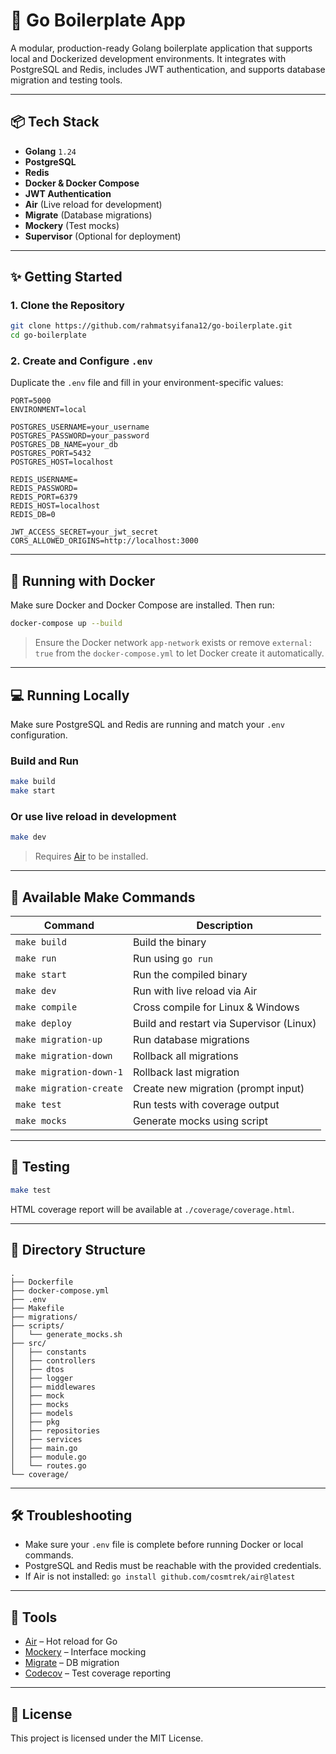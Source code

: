 # 🧱 Go Boilerplate App

A modular, production-ready Golang boilerplate application that supports local and Dockerized development environments. It integrates with PostgreSQL and Redis, includes JWT authentication, and supports database migration and testing tools.

---

## 📦 Tech Stack

- **Golang** `1.24`
- **PostgreSQL**
- **Redis**
- **Docker & Docker Compose**
- **JWT Authentication**
- **Air** (Live reload for development)
- **Migrate** (Database migrations)
- **Mockery** (Test mocks)
- **Supervisor** (Optional for deployment)

---

## ✨ Getting Started

### 1. Clone the Repository

```bash
git clone https://github.com/rahmatsyifana12/go-boilerplate.git
cd go-boilerplate
```

### 2. Create and Configure `.env`

Duplicate the `.env` file and fill in your environment-specific values:

```env
PORT=5000
ENVIRONMENT=local

POSTGRES_USERNAME=your_username
POSTGRES_PASSWORD=your_password
POSTGRES_DB_NAME=your_db
POSTGRES_PORT=5432
POSTGRES_HOST=localhost

REDIS_USERNAME=
REDIS_PASSWORD=
REDIS_PORT=6379
REDIS_HOST=localhost
REDIS_DB=0

JWT_ACCESS_SECRET=your_jwt_secret
CORS_ALLOWED_ORIGINS=http://localhost:3000
```

---

## 🐳 Running with Docker

Make sure Docker and Docker Compose are installed. Then run:

```bash
docker-compose up --build
```

> Ensure the Docker network `app-network` exists or remove `external: true` from the `docker-compose.yml` to let Docker create it automatically.

---

## 💻 Running Locally

Make sure PostgreSQL and Redis are running and match your `.env` configuration.

### Build and Run

```bash
make build
make start
```

### Or use live reload in development

```bash
make dev
```

> Requires [Air](https://github.com/cosmtrek/air) to be installed.

---

## 🔧 Available Make Commands

| Command               | Description                               |
|-----------------------|-------------------------------------------|
| `make build`          | Build the binary                          |
| `make run`            | Run using `go run`                        |
| `make start`          | Run the compiled binary                   |
| `make dev`            | Run with live reload via Air             |
| `make compile`        | Cross compile for Linux & Windows         |
| `make deploy`         | Build and restart via Supervisor (Linux) |
| `make migration-up`   | Run database migrations                   |
| `make migration-down` | Rollback all migrations                   |
| `make migration-down-1` | Rollback last migration                |
| `make migration-create` | Create new migration (prompt input)    |
| `make test`           | Run tests with coverage output            |
| `make mocks`          | Generate mocks using script               |

---

## 🧪 Testing

```bash
make test
```

HTML coverage report will be available at `./coverage/coverage.html`.

---

## 📁 Directory Structure

```
.
├── Dockerfile
├── docker-compose.yml
├── .env
├── Makefile
├── migrations/
├── scripts/
│   └── generate_mocks.sh
├── src/
│   ├── constants
│   ├── controllers
│   ├── dtos
│   ├── logger
│   ├── middlewares
│   ├── mock
│   ├── mocks
│   ├── models
│   ├── pkg
│   ├── repositories
│   ├── services
│   ├── main.go
│   ├── module.go
│   └── routes.go
└── coverage/
```

---

## 🛠 Troubleshooting

- Make sure your `.env` file is complete before running Docker or local commands.
- PostgreSQL and Redis must be reachable with the provided credentials.
- If Air is not installed: `go install github.com/cosmtrek/air@latest`

---

## 🧰 Tools

- [Air](https://github.com/cosmtrek/air) – Hot reload for Go
- [Mockery](https://github.com/vektra/mockery) – Interface mocking
- [Migrate](https://github.com/golang-migrate/migrate) – DB migration
- [Codecov](https://about.codecov.io/) – Test coverage reporting

---

## 📄 License

This project is licensed under the MIT License.

